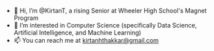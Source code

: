 - 👋 Hi, I’m @KirtanT, a rising Senior at Wheeler High School's Magnet Program
- 👀 I’m interested in Computer Science (specifically Data Science, Artificial Intelligence, and Machine Learning)
- 📫 You can reach me at kirtanhthakkar@gmail.com

<!---
KirtanT/KirtanT is a ✨ special ✨ repository because its `README.md` (this file) appears on your GitHub profile.
You can click the Preview link to take a look at your changes.
--->
